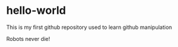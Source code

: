 # hello-world
This is my first github repository used to learn github manipulation

Robots never die!
